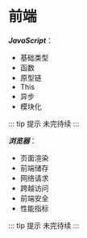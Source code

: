 # 前端

**_JavaScript_**：

- 基础类型
- 函数
- 原型链
- This
- 异步
- 模块化

::: tip 提示
未完待续
:::

**_浏览器_**：

- 页面渲染
- 前端储存
- 网络请求
- 跨越访问
- 前端安全
- 性能指标

::: tip 提示
未完待续
:::
